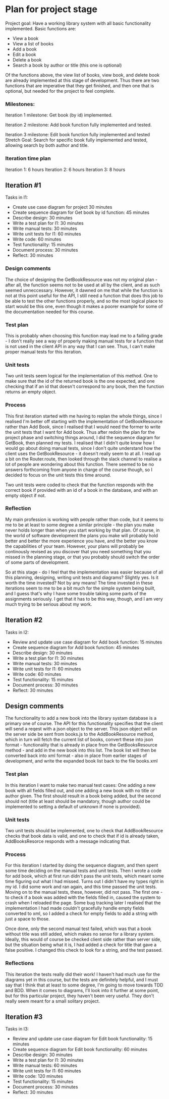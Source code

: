 # Plan for project stage
Project goal: Have a working library system with all basic functionality implemented. Basic functions are:
- View a book
- View a list of books
- Add a book
- Edit a book
- Delete a book
- Search a book by author or title (this one is optional)

Of the functions above, the view list of books, view book, and delete book are already implemented at this stage of development. Thus there are two functions that are imperative that they get finished, and then one that is optional, but needed for the project to feel complete. 

### Milestones:
Iteration 1 milestone: Get book (by id) implemented.

Iteration 2 milestone: Add book function fully implemented and tested.  

Iteration 3 milestone: Edit book function fully implemented and tested
Stretch Goal: Search for specific book fully implemented and tested, allowing search by both author and title.

### Iteration time plan
Iteration 1: 6 hours
Iteration 2: 6 hours
Iteration 3: 8 hours

## Iteration #1
Tasks in I1:
- Create use case diagram for project 30 minutes 
- Create sequence diagram for Get book by id function: 45 minutes
- Describe design: 30 minutes
- Write a test plan for I1: 30 minutes
- Write manual tests: 30 minutes
- Write unit tests for I1: 60 minutes
- Write code: 60 minutes
- Test functionality: 15 minutes
- Document process: 30 minutes
- Reflect: 30 minutes

### Design comments
The choice of designing the GetBookResource was not my original plan - after all, the function seems not to be used at all by the client, and as such seemed unneccessary. However, it dawned on me that while the function is not at this point useful for the API, I still need a function that does this job to be able to test the other functions properly, and so the most logical place to start would be this one, even though it makes a poorer example for some of the documentation needed for this course. 

### Test plan
This is probably when choosing this function may lead me to a failing grade - I don't really see a way of properly making manual tests for a function that is not used in the client API in any way that I can see. Thus, I can't make proper manual tests for this iteration.

### Unit tests 
Two unit tests seem logical for the implementation of this method. One to make sure that the id of the returned book is the one expected, and one checking that if an id that doesn't correspond to any book, then the function returns an empty object.

### Process
This first iteration started with me having to replan the whole things, since I realised I'm better off starting with the implementation of GetBookResource rather than Add Book, since I realised that I would need the former to write the unit tests that I want for Add book. Thus after redoin the plan for the project phase and switching things around, I did the sequence diagram for GetBook, then planned my tests. I realised that I didn't quite know how I would go about doing manual tests, since I don't quite understand how the client uses the GetBookResource - it doesn't really seem to at all. I read up a bit on the Router.route, then looked through the slack channel to realise a lot of people are wondering about this function. There seemed to be no answers forthcoming from anyone in charge of the course though, so I decided to focus on the unit tests this time around. 

Two unit tests were coded to check that the function responds with the correct book if provided with an id of a book in the database, and with an empty object if not. 

### Reflection
My main profession is working with people rather than code, but it seems to me to be at least to some degree a similar principle - the plan you make never holds longer than when you start working by that plan. Of course, in the world of software development the plans you make will probably hold better and better the more experience you have, and the better you know the capabilities of your team. However, your plans will probably be continously revised as you discover that you need something that you missed in the planning stage, or that you probably should switch the order of some parts of development. 

So at this stage - do I feel that the implementation was easier because of all this planning, designing, writing unit tests and diagrams? Slightly yes. Is it worth the time invested? Not by any means! The time invested in these iterations seem to me to be a bit much for the simple system being built, and I guess that's why I have some trouble taking some parts of the assignments seriously. I get that it has to be this way, though, and I am very much trying to be serious about my work. 

## Iteration #2
Tasks in I2:
- Review and update use case diagram for Add book function: 15 minutes
- Create sequence diagram for Add book function: 45 minutes
- Describe design: 30 minutes
- Write a test plan for I1: 30 minutes
- Write manual tests: 30 minutes
- Write unit tests for I1: 60 minutes
- Write code: 60 minutes
- Test functionality: 15 minutes
- Document process: 30 minutes
- Reflect: 30 minutes

## Design comments
The functionality to add a new book into the library systam database is a primary one of course. The API for this functionality specifies that the client will send a reqest with a json object to the server. This json object will on the server side be sent from books.js to the AddBookResource method, which in turn will fetch the current list of books, convert these into json format - functionality that is already in place from the GetBooksResource method - and add in the new book into this list. The book list will then be converted back into xml format - also in place from earlier stages of development, and write the expanded book list back to the file books.xml

### Test plan
In this iteration I want to make two manual test cases: One adding a new book with all fields filled out, and one adding a new book with no title or author given. The first should result in a book being added, but the second should not (title at least should be mandatory, though author could be implemented to setting a default of unknown if none is provided).

### Unit tests
Two unit tests should be implemented, one to check that AddBookResource checks that book data is valid, and one to check that if id is already taken, AddBooksResorce responds with a message indicating that. 

### Process
For this iteration I started by doing the sequence diagram, and then spent some time deciding on the manual tests and unit tests. Then I wrote a code for add book, which at first run didn't pass the unit tests, which meant some time figuring out what I had missed. Turns out I didn't have my types right in my id. I did some work and ran again, and this time passed the unit tests. Moving on to the manual tests, these, however, did not pass. The first one - to check if a book was added with the fields filled in, caused the system to crash when I reloaded the page. Some bug tracking later I realised that the implementation I had made couldn't gracefully handle empty fields converted to xml, so I added a check for empty fields to add a string with just a space to those. 

Once done, only the second manual test failed, which was that a book without title was still added, which makes no sense for a library system. Ideally, this would of course be checked client side rather than server side, but the situation being what it is, I had added a check for title that gave a false positive. I changed this check to look for a string, and the test passed. 

### Reflections
This iteration the tests really did their work! I haven't had much use for the diagrams yet in this course, but the tests are definitely helpful, and I must say that I think that at least to some degree, I'm going to move towards TDD and BDD. When it comes to diagrams, I'll look into it further at some point, but for this particular project, they haven't been very useful. They don't really seem meant for a small solitary project. 

## Iteration #3
Tasks in I3:
- Review and update use case diagram for Edit book functionality: 15 minutes
- Create sequence diagram for Edit book functionality: 60 minutes
- Describe design: 30 minutes
- Write a test plan for I1: 30 minutes
- Write manual tests: 60 minutes
- Write unit tests for I1: 60 minutes
- Write code: 120 minutes
- Test functionality: 15 minutes
- Document process: 30 minutes
- Reflect: 30 minutes


